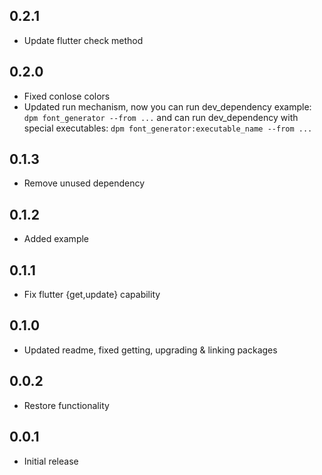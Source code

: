 [comment]: <> (Changelog bum example)
[comment]: <> (## version)
[comment]: <> (### Breaking Changes or ### New Features)
[comment]: <> (* Change description)

## 0.2.1

* Update flutter check method

## 0.2.0

* Fixed conlose colors
* Updated run mechanism, now you can run dev_dependency
example: `dpm font_generator --from ...` and can run dev_dependency with special executables: `dpm font_generator:executable_name --from ...`

## 0.1.3

* Remove unused dependency

## 0.1.2 

* Added example

## 0.1.1

* Fix flutter {get,update} capability

## 0.1.0

* Updated readme, fixed getting, upgrading & linking packages

## 0.0.2

* Restore functionality

## 0.0.1

* Initial release
